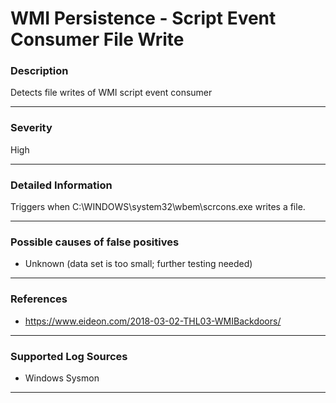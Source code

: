 # WMI Persistence - Script Event Consumer File Write
### Description

Detects file writes of WMI script event consumer

-------------------
### Severity

High

-------------------

### Detailed Information

Triggers when C:\WINDOWS\system32\wbem\scrcons.exe writes a file.

-------------------

### Possible causes of false positives

- Unknown (data set is too small; further testing needed)

-------------------
### References

- https://www.eideon.com/2018-03-02-THL03-WMIBackdoors/

-------------------
### Supported Log Sources

- Windows Sysmon

-------------------
